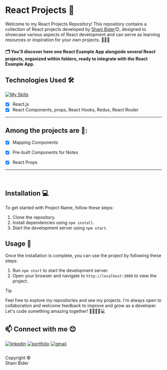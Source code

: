 # React Projects 🎯

Welcome to my React Projects Repository!
This repository contains a collection of React projects developed by [Shani Bider](https://github.com/shanibider)😊,
designed to showcase various aspects of React development and can serve as learning resources or inspiration for your own projects. ✍🏼📔

#### 🗂️ You'll discover here one React Example App alongside several React projects, organized within folders, ready to integrate with the React Example App.


## Technologies Used 🛠️
[![My Skills](https://skillicons.dev/icons?i=react,js)](https://skillicons.dev)


- [x] React.js
- [x] React Components, props, React Hooks, Redux, React Router

---

## Among the projects are 🚀:
- [x] Mapping Components 
- [x] Pre-built Components for Notes
- [x] React Props














---
<br>

## Installation 💻
To get started with Project Name, follow these steps:

1. Clone the repository.
2. Install dependencies using `npm install`.
3. Start the development server using `npm start`.

## Usage 🚀
Once the installation is complete, you can use the project by following these steps:
1. Run `npm start` to start the development server.
2. Open your browser and navigate to `http://localhost:3000` to view the project.

> [!TIP]
> Feel free to explore my repositories and see my projects. I'm always open to collaboration and welcome feedback to improve and grow as a developer. Let's code something amazing together! 🚀😊👩‍💻💻

## 📫 Connect with me 😊
[![linkedin](https://img.shields.io/badge/linkedin-0A66C2?style=for-the-badge&logo=linkedin&logoColor=white)](https://www.linkedin.com/in/shani-bider/)
[![portfolio](https://img.shields.io/badge/my_portfolio-000?style=for-the-badge&logo=ko-fi&logoColor=white)](https://shanibider.onrender.com/)
[![gmail](https://img.shields.io/badge/Gmail-D14836?style=for-the-badge&logo=gmail&logoColor=white)](mailto:shanibider@gmail.com)

<footer>
<p style="float:left; width: 20%;">
Copyright © Shani Bider
</p>
</footer>
